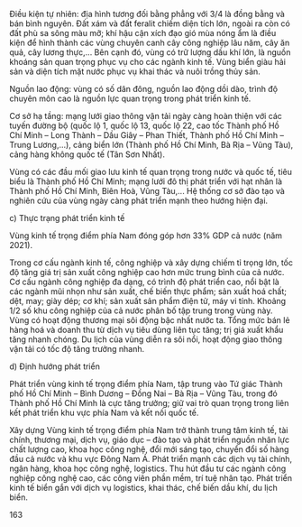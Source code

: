 Điều kiện tự nhiên: địa hình tương đối bằng phẳng với 3/4 là đồng bằng và bán bình nguyên. Đất xám và đất feralit chiếm diện tích lớn, ngoài ra còn có đất phù sa sông màu mỡ; khí hậu cận xích đạo gió mùa nóng ẩm là điều kiện để hình thành các vùng chuyên canh cây công nghiệp lâu năm, cây ăn quả, cây lương thực,... Bên cạnh đó, vùng có trữ lượng dầu khí lớn, là nguồn khoáng sản quan trọng phục vụ cho các ngành kinh tế. Vùng biển giàu hải sản và diện tích mặt nước phục vụ khai thác và nuôi trồng thủy sản.

Nguồn lao động: vùng có số dân đông, nguồn lao động dồi dào, trình độ chuyên môn cao là nguồn lực quan trọng trong phát triển kinh tế.

Cơ sở hạ tầng: mạng lưới giao thông vận tải ngày càng hoàn thiện với các tuyến đường bộ (quốc lộ 1, quốc lộ 13, quốc lộ 22, cao tốc Thành phố Hồ Chí Minh – Long Thành – Dầu Giây – Phan Thiết, Thành phố Hồ Chí Minh – Trung Lương,...), cảng biển lớn (Thành phố Hồ Chí Minh, Bà Rịa – Vũng Tàu), cảng hàng không quốc tế (Tân Sơn Nhất).

Vùng có các đầu mối giao lưu kinh tế quan trọng trong nước và quốc tế, tiêu biểu là Thành phố Hồ Chí Minh; mạng lưới đô thị phát triển với hạt nhân là Thành phố Hồ Chí Minh, Biên Hoà, Vũng Tàu,... Hệ thống cơ sở đào tạo và nghiên cứu của vùng ngày càng phát triển mạnh theo hướng hiện đại.

c) Thực trạng phát triển kinh tế

Vùng kinh tế trọng điểm phía Nam đóng góp hơn 33% GDP cả nước (năm 2021).

Trong cơ cấu ngành kinh tế, công nghiệp và xây dựng chiếm tỉ trọng lớn, tốc độ tăng giá trị sản xuất công nghiệp cao hơn mức trung bình của cả nước. Cơ cấu ngành công nghiệp đa dạng, có trình độ phát triển cao, nổi bật là các ngành mũi nhọn như sản xuất, chế biến thực phẩm; sản xuất hoá chất; dệt, may; giày dép; cơ khí; sản xuất sản phẩm điện tử, máy vi tính. Khoảng 1/2 số khu công nghiệp của cả nước phân bố tập trung trong vùng này. Vùng có hoạt động thương mại sôi động bậc nhất nước ta. Tổng mức bán lẻ hàng hoá và doanh thu từ dịch vụ tiêu dùng liên tục tăng; trị giá xuất khẩu tăng nhanh chóng. Du lịch của vùng diễn ra sôi nổi, hoạt động giao thông vận tải có tốc độ tăng trưởng nhanh.

d) Định hướng phát triển

Phát triển vùng kinh tế trọng điểm phía Nam, tập trung vào Tứ giác Thành phố Hồ Chí Minh – Bình Dương – Đồng Nai – Bà Rịa – Vũng Tàu, trong đó Thành phố Hồ Chí Minh là cực tăng trưởng; giữ vai trò quan trọng trong liên kết phát triển khu vực phía Nam và kết nối quốc tế.

Xây dựng Vùng kinh tế trọng điểm phía Nam trở thành trung tâm kinh tế, tài chính, thương mại, dịch vụ, giáo dục – đào tạo và phát triển nguồn nhân lực chất lượng cao, khoa học công nghệ, đổi mới sáng tạo, chuyển đổi số hàng đầu cả nước và khu vực Đông Nam Á. Phát triển mạnh các dịch vụ tài chính, ngân hàng, khoa học công nghệ, logistics. Thu hút đầu tư các ngành công nghiệp công nghệ cao, các công viên phần mềm, trí tuệ nhân tạo. Phát triển kinh tế biển gắn với dịch vụ logistics, khai thác, chế biến dầu khí, du lịch biển.

163